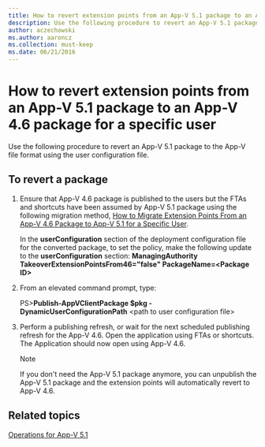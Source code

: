 ```yaml
---
title: How to revert extension points from an App-V 5.1 package to an App-V 4.6 package for a specific user
description: Use the following procedure to revert an App-V 5.1 package to the App-V file format using the user configuration file.
author: aczechowski
ms.author: aaroncz
ms.collection: must-keep
ms.date: 06/21/2016
---
```


# How to revert extension points from an App-V 5.1 package to an App-V 4.6 package for a specific user

Use the following procedure to revert an App-V 5.1 package to the App-V file format using the user configuration file.

## To revert a package

1.  Ensure that App-V 4.6 package is published to the users but the FTAs and shortcuts have been assumed by App-V 5.1 package using the following migration method, [How to Migrate Extension Points From an App-V 4.6 Package to App-V 5.1 for a Specific User](how-to-migrate-extension-points-from-an-app-v-46-package-to-app-v-51-for-a-specific-user.md).

    In the **userConfiguration** section of the deployment configuration file for the converted package, to set the policy, make the following update to the **userConfiguration** section: **ManagingAuthority TakeoverExtensionPointsFrom46="false" PackageName=&lt;Package ID&gt;**

2.  From an elevated command prompt, type:

    PS&gt;**Publish-AppVClientPackage $pkg -DynamicUserConfigurationPath** &lt;path to user configuration file&gt;

3.  Perform a publishing refresh, or wait for the next scheduled publishing refresh for the App-V 4.6. Open the application using FTAs or shortcuts. The Application should now open using App-V 4.6.

    > [!NOTE]
    > If you don't need the App-V 5.1 package anymore, you can unpublish the App-V 5.1 package and the extension points will automatically revert to App-V 4.6.

## Related topics

[Operations for App-V 5.1](operations-for-app-v-51.md)
